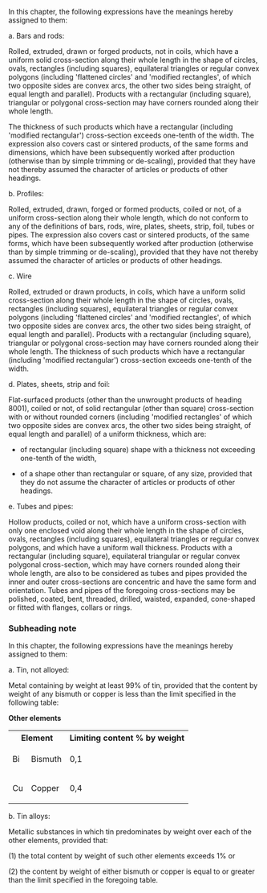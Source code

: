 In this chapter, the following expressions have the meanings hereby assigned to them:

a. Bars and rods:

Rolled, extruded, drawn or forged products, not in coils, which have a uniform solid cross-section along their whole length in the shape of circles, ovals, rectangles (including squares), equilateral triangles or regular convex polygons (including 'flattened circles' and 'modified rectangles', of which two opposite sides are convex arcs, the other two sides being straight, of equal length and parallel). Products with a rectangular (including square), triangular or polygonal cross-section may have corners rounded along their whole length.

The thickness of such products which have a rectangular (including 'modified rectangular') cross-section exceeds one-tenth of the width. The expression also covers cast or sintered products, of the same forms and dimensions, which have been subsequently worked after production (otherwise than by simple trimming or de-scaling), provided that they have not thereby assumed the character of articles or products of other headings.

b. Profiles:

Rolled, extruded, drawn, forged or formed products, coiled or not, of a uniform cross-section along their whole length, which do not conform to any of the definitions of bars, rods, wire, plates, sheets, strip, foil, tubes or pipes. The expression also covers cast or sintered products, of the same forms, which have been subsequently worked after production (otherwise than by simple trimming or de-scaling), provided that they have not thereby assumed the character of articles or products of other headings.

c. Wire

Rolled, extruded or drawn products, in coils, which have a uniform solid cross-section along their whole length in the shape of circles, ovals, rectangles (including squares), equilateral triangles or regular convex polygons (including 'flattened circles' and 'modified rectangles', of which two opposite sides are convex arcs, the other two sides being straight, of equal length and parallel). Products with a rectangular (including square), triangular or polygonal cross-section may have corners rounded along their whole length. The thickness of such products which have a rectangular (including 'modified rectangular') cross-section exceeds one-tenth of the width.

d. Plates, sheets, strip and foil:

Flat-surfaced products (other than the unwrought products of heading 8001), coiled or not, of solid rectangular (other than square) cross-section with or without rounded corners (including 'modified rectangles' of which two opposite sides are convex arcs, the other two sides being straight, of equal length and parallel) of a uniform thickness, which are:

- of rectangular (including square) shape with a thickness not exceeding one-tenth of the width,

- of a shape other than rectangular or square, of any size, provided that they do not assume the character of articles or products of other headings.

e. Tubes and pipes:

Hollow products, coiled or not, which have a uniform cross-section with only one enclosed void along their whole length in the shape of circles, ovals, rectangles (including squares), equilateral triangles or regular convex polygons, and which have a uniform wall thickness. Products with a rectangular (including square), equilateral triangular or regular convex polygonal cross-section, which may have corners rounded along their whole length, are also to be considered as tubes and pipes provided the inner and outer cross-sections are concentric and have the same form and orientation. Tubes and pipes of the foregoing cross-sections may be polished, coated, bent, threaded, drilled, waisted, expanded, cone-shaped or fitted with flanges, collars or rings.

### Subheading note

In this chapter, the following expressions have the meanings hereby assigned to them: 

a. Tin, not alloyed:

Metal containing by weight at least 99% of tin, provided that the content by weight of any bismuth or copper is less than the limit specified in the following table:

**Other elements**

<table>
<tbody>
<tr>
<th colspan="2">Element</th>
<th>Limiting content % by weight</th>
</tr>
<tr>
<td>
<p>Bi</p>
</td>
<td>
<p>Bismuth</p>
</td>
<td>
<p>0,1</p>
</td>
</tr>
<tr>
<td>
<p>Cu</p>
</td>
<td>
<p>Copper</p>
</td>
<td>
<p>0,4</p>
</td>
</tr>
</tbody>
</table>

b. Tin alloys:

Metallic substances in which tin predominates by weight over each of the other elements, provided that:

(1) the total content by weight of such other elements exceeds 1% or

(2) the content by weight of either bismuth or copper is equal to or greater than the limit specified in the foregoing table.
